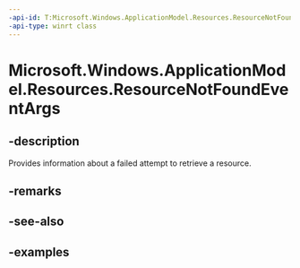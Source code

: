```yaml
---
-api-id: T:Microsoft.Windows.ApplicationModel.Resources.ResourceNotFoundEventArgs
-api-type: winrt class
---
```


# Microsoft.Windows.ApplicationModel.Resources.ResourceNotFoundEventArgs

<!--
public sealed class ResourceNotFoundEventArgs
-->


## -description

Provides information about a failed attempt to retrieve a resource.

## -remarks

## -see-also

## -examples


